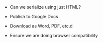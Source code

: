 

- Can we serialize using just HTML?

- Publish to Google Docs

- Download as Word, PDF, etc.d

- Ensure we are doing browser compatibility















